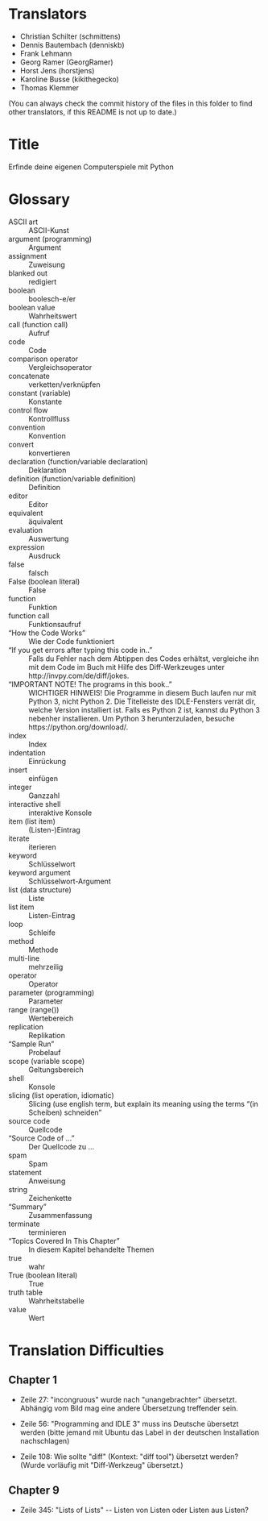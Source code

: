 Translators
===========

- Christian Schilter (schmittens)
- Dennis Bautembach (denniskb)
- Frank Lehmann
- Georg Ramer (GeorgRamer)
- Horst Jens (horstjens)
- Karoline Busse (kikithegecko)
- Thomas Klemmer

(You can always check the commit history of the files in this folder to find other translators, if this README is not up to date.)

Title
=====

Erfinde deine eigenen Computerspiele mit Python

Glossary
========

<dl>
<dt>ASCII art</dt><dd>ASCII-Kunst</dd>
<dt>argument (programming)</dt><dd>Argument</dd>
<dt>assignment</dt><dd>Zuweisung</dd>
<dt>blanked out</dt><dd>redigiert</dd>
<dt>boolean</dt><dd>boolesch-e/er</dd>
<dt>boolean value</dt><dd>Wahrheitswert</dd>
<dt>call (function call)</dt><dd>Aufruf</dd>
<dt>code</dt><dd>Code</dd>
<dt>comparison operator</dt><dd>Vergleichsoperator</dd>
<dt>concatenate</dt><dd>verketten/verknüpfen</dd>
<dt>constant (variable)</dt><dd>Konstante</dd>
<dt>control flow</dt><dd>Kontrollfluss</dd>
<dt>convention</dt><dd>Konvention</dd>
<dt>convert</dt><dd>konvertieren</dd>
<dt>declaration (function/variable declaration)</dt><dd>Deklaration</dd>
<dt>definition (function/variable definition)</dt><dd>Definition</dd>
<dt>editor</dt><dd>Editor</dd>
<dt>equivalent</dt><dd>äquivalent</dd>
<dt>evaluation</dt><dd>Auswertung</dd>
<dt>expression</dt><dd>Ausdruck</dd>
<dt>false</dt><dd>falsch</dd>
<dt>False (boolean literal)</dt><dd>False</dd>
<dt>function</dt><dd>Funktion</dd>
<dt>function call</dt><dd>Funktionsaufruf</dd>
<dt>“How the Code Works”</dt><dd>Wie der Code funktioniert</dd>
<dt>“If you get errors after typing this code in..”</dt><dd>Falls du Fehler nach dem Abtippen des Codes erhältst, vergleiche ihn mit dem Code im Buch mit Hilfe des Diff-Werkzeuges unter http://invpy.com/de/diff/jokes.</dd>
<dt>“IMPORTANT NOTE! The programs in this book..”</dt><dd>WICHTIGER HINWEIS! Die Programme in diesem Buch laufen nur mit Python 3, nicht Python 2. Die Titelleiste des IDLE-Fensters verrät dir, welche Version installiert ist. Falls es Python 2 ist, kannst du Python 3 nebenher installieren. Um Python 3 herunterzuladen, besuche https://python.org/download/.</dd>
<dt>index</dt><dd>Index</dd>
<dt>indentation</dt><dd>Einrückung</dd>
<dt>insert</dt><dd>einfügen</dd>
<dt>integer</dt><dd>Ganzzahl</dd>
<dt>interactive shell</dt><dd>interaktive Konsole</dd>
<dt>item (list item)</dt><dd>(Listen-)Eintrag</dd>
<dt>iterate</dt><dd>iterieren</dd>
<dt>keyword</dt><dd>Schlüsselwort</dd>
<dt>keyword argument</dt><dd>Schlüsselwort-Argument</dd>
<dt>list (data structure)</dt><dd>Liste</dd>
<dt>list item</dt><dd>Listen-Eintrag</dd>
<dt>loop</dt><dd>Schleife</dd>
<dt>method</dt><dd>Methode</dd>
<dt>multi-line</dt><dd>mehrzeilig</dd>
<dt>operator</dt><dd>Operator</dd>
<dt>parameter (programming)</dt><dd>Parameter</dd>
<dt>range (range())</dt><dd>Wertebereich</dd>
<dt>replication</dt><dd>Replikation</dd>
<dt>“Sample Run”</dt><dd>Probelauf</dd>
<dt>scope (variable scope)</dt><dd>Geltungsbereich</dd>
<dt>shell</dt><dd>Konsole</dd>
<dt>slicing (list operation, idiomatic)</dt><dd>Slicing (use english term, but explain its meaning using the terms “(in Scheiben) schneiden”</dd>
<dt>source code</dt><dd>Quellcode</dd>
<dt>“Source Code of ...”</dt><dd>Der Quellcode zu ...</dd>
<dt>spam</dt><dd>Spam</dd>
<dt>statement</dt><dd>Anweisung</dd>
<dt>string</dt><dd>Zeichenkette</dd>
<dt>“Summary”</dt><dd>Zusammenfassung</dd>
<dt>terminate</dt><dd>terminieren</dd>
<dt>“Topics Covered In This Chapter”</dt><dd>In diesem Kapitel behandelte Themen
<dt>true</dt><dd>wahr</dd>
<dt>True (boolean literal)</dt><dd>True</dd>
<dt>truth table</dt><dd>Wahrheitstabelle</dd>
<dt>value</dt><dd>Wert</dd>
</dl>

Translation Difficulties
========================

Chapter 1
---------

- Zeile 27: "incongruous" wurde nach "unangebrachter" übersetzt. Abhängig vom Bild mag eine andere Übersetzung treffender sein.

- Zeile 56: "Programming and IDLE 3" muss ins Deutsche übersetzt werden (bitte jemand mit Ubuntu das Label in der deutschen Installation nachschlagen)

- Zeile 108: Wie sollte "diff" (Kontext: "diff tool") übersetzt werden? (Wurde vorläufig mit "Diff-Werkzeug" übersetzt.)

Chapter 9
---------

- Zeile 345: "Lists of Lists" -- Listen von Listen oder Listen aus Listen?
